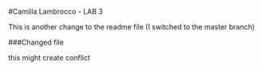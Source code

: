#Camilla Lambrocco - LAB 3


This is another change to the readme file (I switched to the master branch)

###Changed file

this might create conflict
